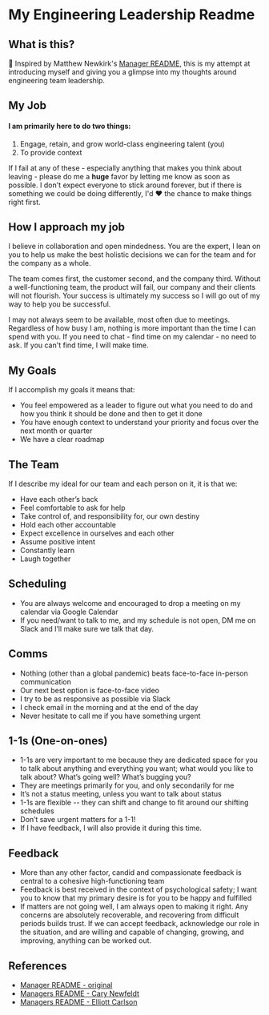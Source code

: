 # My Engineering Leadership Readme

## What is this?

👋 Inspired by Matthew Newkirk's [Manager README](https://matthewnewkirk.com/2017/09/20/share-your-manager-readme/), this is my attempt at introducing myself and giving you a glimpse into my thoughts around engineering team leadership.

## My Job

#### I am primarily here to do two things:

1. Engage, retain, and grow world-class engineering talent (you)
2. To provide context

If I fail at any of these - especially anything that makes you think about leaving - please do me a **huge** favor by letting me know as soon as possible. I don't expect everyone to stick around forever, but if there is something we could be doing differently, I'd ❤️ the chance to make things right first.

## How I approach my job

I believe in collaboration and open mindedness. You are the expert, I lean on you to help us make the best holistic decisions we can for the team and for the company as a whole.

The team comes first, the customer second, and the company third. Without a well-functioning team, the product will fail, our company and their clients will not flourish. Your success is ultimately my success so I will go out of my way to help you be successful.

I may not always seem to be available, most often due to meetings. Regardless of how busy I am, nothing is more important than the time I can spend with you. If you need to chat - find time on my calendar - no need to ask. If you can't find time, I will make time.

## My Goals

If I accomplish my goals it means that:

- You feel empowered as a leader to figure out what you need to do and how you think it should be done and then to get it done
- You have enough context to understand your priority and focus over the next month or quarter
- We have a clear roadmap

## The Team

If I describe my ideal for our team and each person on it, it is that we:

- Have each other’s back
- Feel comfortable to ask for help
- Take control of, and responsibility for, our own destiny
- Hold each other accountable
- Expect excellence in ourselves and each other
- Assume positive intent
- Constantly learn
- Laugh together

## Scheduling

- You are always welcome and encouraged to drop a meeting on my calendar via Google Calendar
- If you need/want to talk to me, and my schedule is not open, DM me on Slack and I’ll make sure we talk that day.

## Comms

- Nothing (other than a global pandemic) beats face-to-face in-person communication
- Our next best option is face-to-face video
- I try to be as responsive as possible via Slack
- I check email in the morning and at the end of the day
- Never hesitate to call me if you have something urgent


## 1-1s (One-on-ones)

- 1-1s are very important to me because they are dedicated space for you to talk about anything and everything you want; what would you like to talk about? What’s going well? What’s bugging you?
- They are meetings primarily for you, and only secondarily for me
- It’s not a status meeting, unless you want to talk about status
- 1-1s are flexible -- they can shift and change to fit around our shifting schedules
- Don’t save urgent matters for a 1-1!
- If I have feedback, I will also provide it during this time.

## Feedback

- More than any other factor, candid and compassionate feedback is central to a cohesive high-functioning team
- Feedback is best received in the context of psychological safety; I want you to know that my primary desire is for you to be happy and fulfilled
- If matters are not going well, I am always open to making it right. Any concerns are absolutely recoverable, and recovering from difficult periods builds trust. If we can accept feedback, acknowledge our role in the situation, and are willing and capable of changing, growing, and improving, anything can be worked out.

## References

- [Manager README - original](https://matthewnewkirk.com/2017/09/20/share-your-manager-readme/)
- [Managers README - Cary Newfeldt](https://github.com/cnewfeldt/manager-readme)
- [Managers README - Elliott Carlson](https://github.com/elliottcarlson/manager-readme/)
